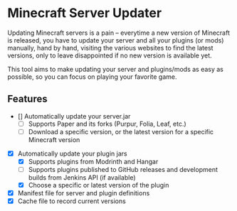 # Minecraft Server Updater

Updating Minecraft servers is a pain – everytime a new version of Minecraft is released, you have to update your server and all your plugins (or mods) manually, hand by hand, visiting the various websites to find the latest versions, only to leave disappointed if no new version is available yet.

This tool aims to make updating your server and plugins/mods as easy as possible, so you can focus on playing your favorite game.

## Features

- [] Automatically update your server.jar
  - [ ] Supports Paper and its forks (Purpur, Folia, Leaf, etc.)
  - [ ] Download a specific version, or the latest version for a specific Minecraft version
- [x] Automatically update your plugin jars
  - [x] Supports plugins from Modrinth and Hangar
  - [ ] Supports plugins published to GitHub releases and development builds from Jenkins API (if available)
  - [x] Choose a specific or latest version of the plugin
- [x] Manifest file for server and plugin definitions
- [x] Cache file to record current versions
